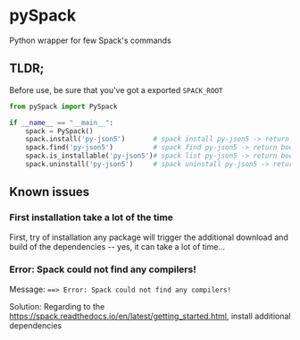# pySpack
Python wrapper for few Spack's commands 

## TLDR;
Before use, be sure that you've got a exported `SPACK_ROOT`

```python
from pySpack import PySpack

if __name__ == "__main__":
    spack = PySpack()
    spack.install('py-json5')       # spack install py-json5 -> return bool 
    spack.find('py-json5')          # spack find py-json5 -> return bool
    spack.is_installable('py-json5')# spack list py-json5 -> return bool if package is available to install 
    spack.uninstall('py-json5')     # spack uninstall py-json5 -> return bool 
```

## Known issues

### First installation take a lot of the time
First, try of installation any package will trigger the additional download and build of the dependencies -- yes, it can take a lot of time... 

### Error: Spack could not find any compilers!
Message: `==> Error: Spack could not find any compilers!`

Solution: Regarding to the https://spack.readthedocs.io/en/latest/getting_started.html, install additional dependencies
